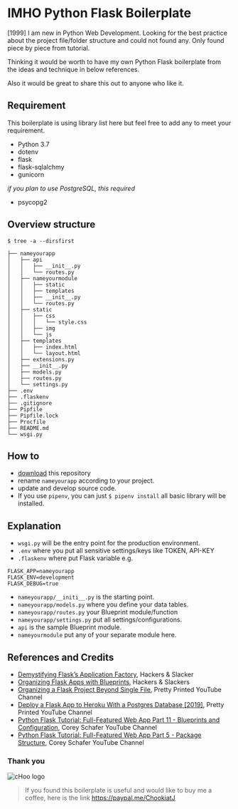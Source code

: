 # IMHO Python Flask Boilerplate

[1999] I am new in Python Web Development. Looking for the best practice about the project file/folder structure and could not found any. Only found piece by piece from tutorial.

Thinking it would be worth to have my own Python Flask boilerplate from the ideas and technique in below references.

Also it would be great to share this out to anyone who like it.

## Requirement
This boilerplate is using library list here but feel free to add any to meet your requirement.
- Python 3.7
- dotenv
- flask
- flask-sqlalchmy
- gunicorn

*if you plan to use PostgreSQL, this required*
- psycopg2

## Overview structure
`$ tree -a --dirsfirst`
```shell
├── nameyourapp
│   ├── api
│   │   ├── __init__.py
│   │   └── routes.py
│   ├── nameyourmodule
│   │   ├── static
│   │   ├── templates
│   │   ├── __init__.py
│   │   └── routes.py
│   ├── static
│   │   ├── css
│   │   │   └── style.css
│   │   ├── img
│   │   └── js
│   ├── templates
│   │   ├── index.html
│   │   └── layout.html
│   ├── extensions.py
│   ├── __init__.py
│   ├── models.py
│   ├── routes.py
│   └── settings.py
├── .env
├── .flaskenv
├── .gitignore
├── Pipfile
├── Pipfile.lock
├── Procfile
├── README.md
└── wsgi.py
```
## How to
- [download](https://github.com/wannadrunk/python-flask-boilerplate/archive/master.zip) this repository
- rename `nameyourapp` according to your project.
- update and develop source code.
- If you use `pipenv`, you can just `$ pipenv install` all basic library will be installed.

## Explanation
- `wsgi.py` will be the entry point for the production environment.
- `.env` where you put all sensitive settings/keys like TOKEN, API-KEY
- `.flaskenv` where put Flask variable e.g. 
```
FLASK_APP=nameyourapp
FLASK_ENV=development
FLASK_DEBUG=true
```
- `nameyourapp/__initi__.py` is the starting point.
- `nameyourapp/models.py` where you define your data tables.
- `nameyourapp/routes.py` your Blueprint module/function
- `nameyourapp/settings.py` put all settings/configurations.
- `api` is the sample Blueprint module.
- `nameyourmodule` put any of your separate module here.

## References and Credits
- [Demystifying Flask’s Application Factory](https://hackersandslackers.com/flask-application-factory/), Hackers & Slacker
- [Organizing Flask Apps with Blueprints](https://hackersandslackers.com/flask-blueprints), Hackers & Slackers
- [Organizing a Flask Project Beyond Single File](https://youtu.be/MbXEQZZSvzk), Pretty Printed YouTube Channel
- [Deploy a Flask App to Heroku With a Postgres Database [2019]](https://youtu.be/FKy21FnjKS0), Pretty Printed YouTube Channel
- [Python Flask Tutorial: Full-Featured Web App Part 11 - Blueprints and Configuration](https://youtu.be/Wfx4YBzg16s), Corey Schafer YouTube Channel
- [Python Flask Tutorial: Full-Featured Web App Part 5 - Package Structure](https://youtu.be/44PvX0Yv368), Corey Schafer YouTube Channel

### Thank you
![cHoo logo](https://chookiat.com/biz/wp-content/uploads/2017/04/logo-choo300x96.png)

> If you found this boilerplate is useful and would like to buy me a coffee, here is the link https://paypal.me/ChookiatJ
